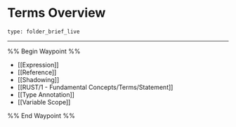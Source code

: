 # Terms Overview
 
```ccard
type: folder_brief_live
```
 
---

%% Begin Waypoint %%
- [[Expression]]
- [[Reference]]
- [[Shadowing]]
- [[RUST/1 - Fundamental Concepts/Terms/Statement]]
- [[Type Annotation]]
- [[Variable Scope]]

%% End Waypoint %%